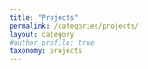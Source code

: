 ```yaml
---
title: "Projects"
permalink: /categories/projects/
layout: category
#author_profile: true
taxonomy: projects
---
```

